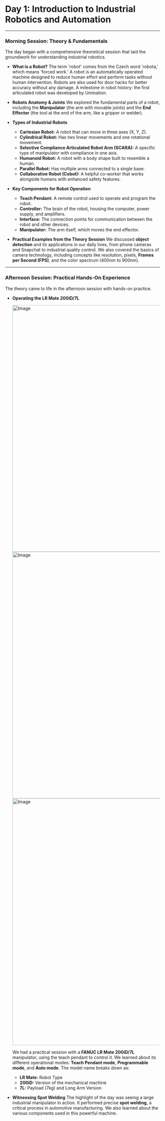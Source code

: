 # Day 1: Introduction to Industrial Robotics and Automation

---

### Morning Session: Theory & Fundamentals

The day began with a comprehensive theoretical session that laid the groundwork for understanding industrial robotics.

* **What is a Robot?**
    The term 'robot' comes from the Czech word 'robota,' which means 'forced work.' A robot is an automatically operated machine designed to reduce human effort and perform tasks without human intervention. Robots are also used for door hacks for better accuracy without any damage. A milestone in robot history: the first articulated robot was developed by Unimation.

* **Robots Anatomy & Joints**
    We explored the fundamental parts of a robot, including the **Manipulator** (the arm with movable joints) and the **End Effector** (the tool at the end of the arm, like a gripper or welder).

* **Types of Industrial Robots**
    * **Cartesian Robot:** A robot that can move in three axes (X, Y, Z).
    * **Cylindrical Robot:** Has two linear movements and one rotational movement.
    * **Selective Compliance Articulated Robot Arm (SCARA):** A specific type of manipulator with compliance in one axis.
    * **Humanoid Robot:** A robot with a body shape built to resemble a human.
    * **Parallel Robot:** Has multiple arms connected to a single base.
    * **Collaborative Robot (Cobot):** A helpful co-worker that works alongside humans with enhanced safety features.

* **Key Components for Robot Operation**
    * **Teach Pendant:** A remote control used to operate and program the robot.
    * **Controller:** The brain of the robot, housing the computer, power supply, and amplifiers.
    * **Interface:** The connection points for communication between the robot and other devices.
    * **Manipulator:** The arm itself, which moves the end effector.

* **Practical Examples from the Theory Session**
    We discussed **object detection** and its applications in our daily lives, from phone cameras and Snapchat to industrial quality control. We also covered the basics of camera technology, including concepts like resolution, pixels, **Frames per Second (FPS)**, and the color spectrum (400nm to 900nm).

---

### Afternoon Session: Practical Hands-On Experience

The theory came to life in the afternoon session with hands-on practice.

* **Operating the LR Mate 200iD/7L**
  
  <img width="800" height="800" alt="Image" src="https://github.com/user-attachments/assets/01ad43ba-fcb9-4a61-b72c-109d0f1c4b88" />

  <img width="800" height="800" alt="Image" src="https://github.com/user-attachments/assets/e53c9b9a-634d-4c32-b42b-7f4a7a17b578" />

  <img width="800" height="800" alt="Image" src="https://github.com/user-attachments/assets/8529fde2-85b1-43b5-b21a-4b13fa59ac07" />

   We had a practical session with a **FANUC LR Mate 200iD/7L** manipulator, using the teach pendant to control it. We learned about its different operational modes: **Teach Pendant mode**, **Programmable mode**, and **Auto mode**. The model name breaks down as:
    * **LR Mate:** Robot Type
    * **200iD:** Version of the mechanical machine
    * **7L:** Payload (7kg) and Long Arm Version

* **Witnessing Spot Welding**
    The highlight of the day was seeing a large industrial manipulator in action. It performed precise **spot welding**, a critical process in automotive manufacturing. We also learned about the various components used in this powerful machine.
